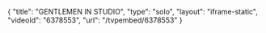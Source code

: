 {
    "title": "GENTLEMEN IN STUDIO",
    "type": "solo",
    "layout": "iframe-static",
    "videoId": "6378553",
    "url": "\/tvpembed\/6378553"
}